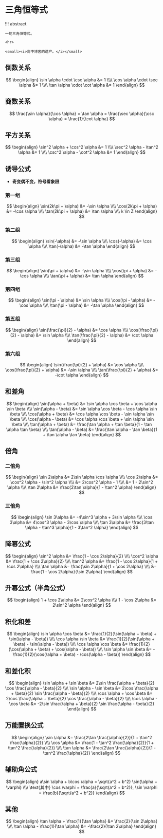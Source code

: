 # 三角恒等式

!!! abstract

    一坨三角恒等式。

    <hr>

    <small><i>高中博客的遗产。</i></small>

## 倒数关系

$$
\begin{align}
\sin \alpha \cdot \csc \alpha &= 1 \\\\
\cos \alpha \cdot \sec \alpha &= 1 \\\\
\tan \alpha \cdot \cot \alpha &= 1
\end{align}
$$

## 商数关系
$$
\frac{\sin \alpha}{\cos \alpha} = \tan \alpha = \frac{\sec \alpha}{\csc \alpha} = \frac{1}{\cot \alpha}
$$

## 平方关系
$$
\begin{align}
\sin^2 \alpha + \cos^2 \alpha &= 1 \\\\
\sec^2 \alpha - \tan^2 \alpha &= 1 \\\\
\csc^2 \alpha - \cot^2 \alpha &= 1
\end{align}
$$

## 诱导公式
* <strong>奇变偶不变，符号看象限</strong>

### 第一组
$$
\begin{align}
\sin(2k\pi + \alpha) &= -\sin \alpha \\\\
\cos(2k\pi + \alpha) &= -\cos \alpha \\\\
\tan(2k\pi + \alpha) &= \tan \alpha \\\\
k \in Z
\end{align}
$$

### 第二组
$$
\begin{align}
\sin(-\alpha) &= -\sin \alpha \\\\
\cos(-\alpha) &= \cos \alpha  \\\\
\tan(-\alpha) &= -\tan \alpha
\end{align}
$$

### 第三组
$$
\begin{align}
\sin(\pi + \alpha) &= -\sin \alpha \\\\
\cos(\pi + \alpha) &= -\cos \alpha \\\\
\tan(\pi + \alpha) &= \tan \alpha
\end{align}
$$

### 第四组
$$
\begin{align}
\sin(\pi - \alpha) &= \sin \alpha  \\\\
\cos(\pi - \alpha) &= -\cos \alpha \\\\
\tan(\pi - \alpha) &= -\tan \alpha
\end{align}
$$

### 第五组
$$
\begin{align}
\sin(\frac{\pi}{2} - \alpha) &= \cos \alpha \\\\
\cos(\frac{\pi}{2} - \alpha) &= \sin \alpha \\\\
\tan(\frac{\pi}{2} - \alpha) &= \cot \alpha
\end{align}
$$

### 第六组
$$
\begin{align}
\sin(\frac{\pi}{2} + \alpha) &= \cos \alpha  \\\\
\cos(\frac{\pi}{2} + \alpha) &= -\sin \alpha \\\\
\tan(\frac{\pi}{2} + \alpha) &= -\cot \alpha
\end{align}
$$

## 和差角
$$
\begin{align}
\sin(\alpha + \beta) &= \sin \alpha \cos \beta + \cos \alpha \sin \beta \\\\
\sin(\alpha - \beta) &= \sin \alpha \cos \beta - \cos \alpha \sin \beta \\\\
\cos(\alpha + \beta) &= \cos \alpha \cos \beta - \sin \alpha \sin \beta \\\\
\cos(\alpha - \beta) &= \cos \alpha \cos \beta + \sin \alpha \sin \beta \\\\
\tan(\alpha + \beta) &= \frac{\tan \alpha + \tan \beta}{1 - \tan \alpha \tan \beta} \\\\
\tan(\alpha - \beta) &= \frac{\tan \alpha - \tan \beta}{1 + \tan \alpha \tan \beta}
\end{align}
$$

## 倍角

### 二倍角
$$
\begin{align}
\sin 2\alpha &= 2\sin \alpha \cos \alpha \\\\
\cos 2\alpha &= \cos^2 \alpha - \sin^2 \alpha \\\\
             &= 2\cos^2 \alpha - 1 \\\\
             &= 1 - 2\sin^2 \alpha \\\\
\tan 2\alpha &= \frac{2\tan \alpha}{1 - \tan^2 \alpha}
\end{align}
$$

### 三倍角
$$
\begin{align}
\sin 3\alpha &= -4\sin^3 \alpha + 3\sin \alpha \\\\
\cos 3\alpha &= 4\cos^3 \alpha - 3\cos \alpha \\\\
\tan 3\alpha &= \frac{3\tan \alpha - \tan^3 \alpha}{1 - 3\tan^2 \alpha}
\end{align}
$$

## 降幂公式
$$
\begin{align}
\sin^2 \alpha &= \frac{1 - \cos 2\alpha}{2} \\\\
\cos^2 \alpha &= \frac{1 + \cos 2\alpha}{2} \\\\
\tan^2 \alpha &= \frac{1 - \cos 2\alpha}{1 + \cos 2\alpha} \\\\
\tan \alpha &= \frac{\sin 2\alpha}{1 + \cos 2\alpha} \\\\
            &= \frac{1 - \cos 2\alpha}{\sin 2\alpha}
\end{align}
$$

## 升幂公式（半角公式）
$$
\begin{align}
1 + \cos 2\alpha &= 2\cos^2 \alpha \\\\
1 - \cos 2\alpha &= 2\sin^2 \alpha
\end{align}
$$

## 积化和差
$$
\begin{align}
\sin \alpha \cos \beta &= \frac{1}{2}(\sin(\alpha + \beta) + \sin(\alpha - \beta)) \\\\
\cos \alpha \sin \beta &= \frac{1}{2}(\sin(\alpha + \beta) - \sin(\alpha - \beta)) \\\\
\cos \alpha \cos \beta &= \frac{1}{2}(\cos(\alpha + \beta) + \cos(\alpha - \beta)) \\\\
\sin \alpha \sin \beta &= -\frac{1}{2}(\cos(\alpha + \beta) - \cos(\alpha - \beta))
\end{align}
$$

## 和差化积
$$
\begin{align}
\sin \alpha + \sin \beta &= 2\sin \frac{\alpha + \beta}{2} \cos \frac{\alpha - \beta}{2} \\\\
\sin \alpha - \sin \beta &= 2\cos \frac{\alpha + \beta}{2} \sin \frac{\alpha - \beta}{2} \\\\
\cos \alpha + \cos \beta &= 2\cos \frac{\alpha + \beta}{2} \cos \frac{\alpha - \beta}{2} \\\\
\cos \alpha - \cos \beta &= -2\sin \frac{\alpha + \beta}{2} \sin \frac{\alpha - \beta}{2}
\end{align}
$$

## 万能置换公式
$$
\begin{align}
\sin \alpha &= \frac{2\tan \frac{\alpha}{2}}{1 + \tan^2 \frac{\alpha}{2}} \\\\
\cos \alpha &= \frac{1 - \tan^2 \frac{\alpha}{2}}{1 + \tan^2 \frac{\alpha}{2}} \\\\
\tan \alpha &= \frac{2\tan \frac{\alpha}{2}}{1 - \tan^2 \frac{\alpha}{2}}
\end{align}
$$

## 辅助角公式
$$
\begin{align}
a\sin \alpha + b\cos \alpha = \sqrt{a^2 + b^2} \sin(\alpha + \varphi) \\\\
\text{其中} \cos \varphi = \frac{a}{\sqrt{a^2 + b^2}}, \sin \varphi = \frac{b}{\sqrt{a^2 + b^2}}
\end{align}
$$

## 其他
$$
\begin{align}
\tan \alpha + \frac{1}{\tan \alpha} &= \frac{2}{\sin 2\alpha}  \\\\
\tan \alpha - \frac{1}{\tan \alpha} &= -\frac{2}{\tan 2\alpha}
\end{align}
$$